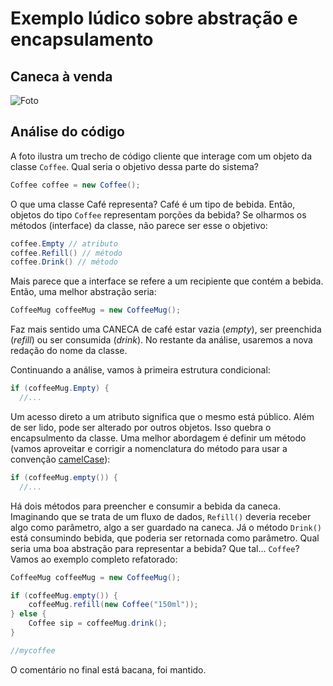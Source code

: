 # Exemplo lúdico sobre abstração e encapsulamento

## Caneca à venda
![Foto](coffee-mug.jpg)


## Análise do código

A foto ilustra um trecho de código cliente que interage com um objeto da classe `Coffee`. Qual seria o objetivo dessa parte do sistema?

```java
Coffee coffee = new Coffee();
```
O que uma classe Café representa? Café é um tipo de bebida. Então, objetos do tipo `Coffee` representam porções da bebida? Se olharmos os métodos (interface) da classe, não parece ser esse o objetivo:

```java
coffee.Empty // atributo
coffee.Refill() // método
coffee.Drink() // método
```

Mais parece que a interface se refere a um recipiente que contém a bebida. Então, uma melhor abstração seria:

```java
CoffeeMug coffeeMug = new CoffeeMug();
```

Faz mais sentido uma CANECA de café estar vazia (*empty*), ser preenchida (*refill*) ou ser consumida (*drink*). No restante da análise, usaremos a nova redação do nome da classe.

Continuando a análise, vamos à primeira estrutura condicional:

```java
if (coffeeMug.Empty) {
  //...
```

Um acesso direto a um atributo significa que o mesmo está público. Além de ser lido, pode ser alterado por outros objetos. Isso quebra o encapsulmento da classe. Uma melhor abordagem é definir um método (vamos aproveitar e corrigir a nomenclatura do método para usar a convenção [camelCase](https://www.alura.com.br/artigos/convencoes-nomenclatura-camel-pascal-kebab-snake-case)):

```java
if (coffeeMug.empty()) {
  //...
```

Há dois métodos para preencher e consumir a bebida da caneca. Imaginando que se trata de um fluxo de dados, `Refill()` deveria receber algo como parâmetro, algo a ser guardado na caneca. Já o método `Drink()` está consumindo bebida, que poderia ser retornada como parâmetro. Qual seria uma boa abstração para representar a bebida? Que tal... `Coffee`? Vamos ao exemplo completo refatorado:

```java
CoffeeMug coffeeMug = new CoffeeMug();

if (coffeeMug.empty()) {
	coffeeMug.refill(new Coffee("150ml"));
} else {
	Coffee sip = coffeeMug.drink();
}

//mycoffee
```

O comentário no final está bacana, foi mantido.